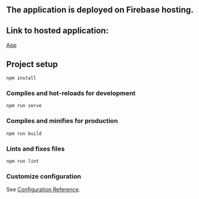 <h2>The application is deployed on Firebase hosting.</h2>
<h2>Link to hosted application:</h2>
<a href="https://vuejs-online-banking.web.app">App</a>


## Project setup
```
npm install
```

### Compiles and hot-reloads for development
```
npm run serve
```

### Compiles and minifies for production
```
npm run build
```

### Lints and fixes files
```
npm run lint
```

### Customize configuration
See [Configuration Reference](https://cli.vuejs.org/config/).
